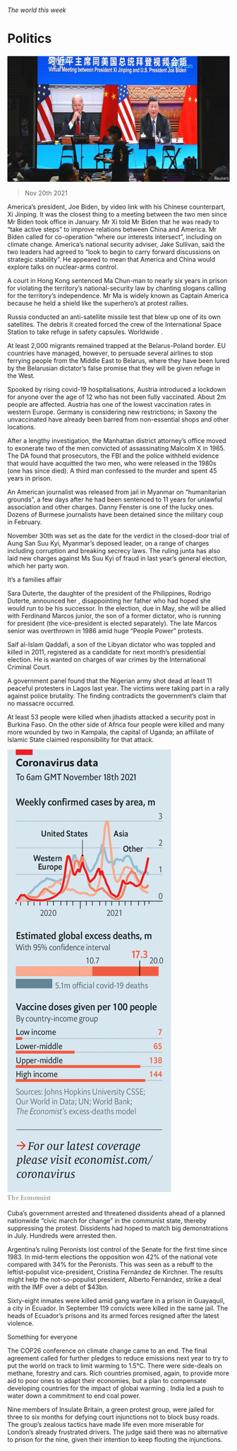 ###### The world this week

# Politics 

#####  

![image](images/20211120_WWP001_0.jpg) 

> Nov 20th 2021 

America’s president, Joe Biden,  by video link with his Chinese counterpart, Xi Jinping. It was the closest thing to a meeting between the two men since Mr Biden took office in January. Mr Xi told Mr Biden that he was ready to “take active steps” to improve relations between China and America. Mr Biden called for co-operation “where our interests intersect”, including on climate change. America’s national security adviser, Jake Sullivan, said the two leaders had agreed to “look to begin to carry forward discussions on strategic stability”. He appeared to mean that America and China would explore talks on nuclear-arms control.

A court in Hong Kong sentenced Ma Chun-man to nearly six years in prison for violating the territory’s national-security law by chanting slogans calling for the territory’s independence. Mr Ma is widely known as Captain America because he held a shield like the superhero’s at protest rallies.


Russia conducted an anti-satellite missile test that blew up one of its own satellites. The debris it created forced the crew of the International Space Station to take refuge in safety capsules. Worldwide .

At least 2,000 migrants remained trapped at the Belarus-Poland border. EU countries have managed, however, to persuade several airlines to stop ferrying people from the Middle East to Belarus, where they have been lured by the Belarusian dictator’s false promise that they will be given refuge in the West.

Spooked by rising covid-19 hospitalisations, Austria introduced a lockdown for anyone over the age of 12 who has not been fully vaccinated. About 2m people are affected. Austria has one of the lowest vaccination rates in western Europe. Germany is considering new restrictions; in Saxony the unvaccinated have already been barred from non-essential shops and other locations.

After a lengthy investigation, the Manhattan district attorney’s office moved to exonerate two of the men convicted of assassinating  Malcolm X in 1965. The DA found that prosecutors, the FBI and the police withheld evidence that would have acquitted the two men, who were released in the 1980s (one has since died). A third man confessed to the murder and spent 45 years in prison.

An American journalist was released from jail in Myanmar on “humanitarian grounds”, a few days after he had been sentenced to 11 years for unlawful association and other charges. Danny Fenster is one of the lucky ones. Dozens of Burmese journalists have been detained since the military coup in February.

November 30th was set as the date for the verdict in the closed-door trial of Aung San Suu Kyi, Myanmar’s deposed leader, on a range of charges including corruption and breaking secrecy laws. The ruling junta has also laid new charges against Ms Suu Kyi of fraud in last year’s general election, which her party won.

It’s a families affair

Sara Duterte, the daughter of the president of the Philippines, Rodrigo Duterte, announced her , disappointing her father who had hoped she would run to be his successor. In the election, due in May, she will be allied with Ferdinand Marcos junior, the son of a former dictator, who is running for president (the vice-president is elected separately). The late Marcos senior was overthrown in 1986 amid huge “People Power” protests.

Saif al-Islam Qaddafi, a son of the Libyan dictator who was toppled and killed in 2011, registered as a candidate for next month’s presidential election. He is wanted on charges of war crimes by the International Criminal Court.

A government panel found that the Nigerian army shot dead at least 11 peaceful protesters in Lagos last year. The victims were taking part in a rally against police brutality. The finding contradicts the government’s claim that no massacre occurred.

At least 53 people were killed when jihadists attacked a security post in Burkina Faso. On the other side of Africa four people were killed and many more wounded by two  in Kampala, the capital of Uganda; an affiliate of Islamic State claimed responsibility for that attack.

![image](images/20211120_WWC086.png) 


Cuba’s government arrested and threatened dissidents ahead of a planned nationwide “civic march for change” in the communist state, thereby suppressing the protest. Dissidents had hoped to match big demonstrations in July. Hundreds were arrested then.

Argentina’s ruling Peronists lost control of the Senate for the first time since 1983. In mid-term elections the opposition won 42% of the national vote compared with 34% for the Peronists. This was seen as a rebuff to the leftist-populist vice-president, Cristina Fernández de Kirchner. The results might help the not-so-populist president, Alberto Fernández, strike a deal with the IMF over a debt of $43bn.

Sixty-eight inmates were killed amid gang warfare in a prison in Guayaquil, a city in Ecuador. In September 119 convicts were killed in the same jail. The heads of Ecuador’s prisons and its armed forces resigned after the latest violence.

Something for everyone

The COP26 conference on climate change came to an end. The final agreement called for further pledges to reduce emissions next year to try to put the world on track to limit warming to 1.5°C. There were side-deals on methane, forestry and cars. Rich countries promised, again, to provide more aid to poor ones to adapt their economies, but a plan to compensate developing countries for the impact of global warming . India led a push to water down a commitment to end coal power.

Nine members of Insulate Britain, a green protest group, were jailed for three to six months for defying court injunctions not to block busy roads. The group’s zealous tactics have made life even more miserable for London’s already frustrated drivers. The judge said there was no alternative to prison for the nine, given their intention to keep flouting the injunctions.

